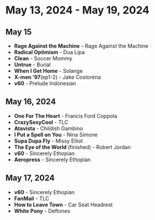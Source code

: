 # May 13, 2024 - May 19, 2024

## May 15

- **Rage Against the Machine** - Rage Against the Machine
- **Radical Optimism** - Dua Lipa
- **Clean** - Soccer Mommy
- **Untrue** - Burial
- **When I Get Home** - Solange
- **X-men '97**(ep1-2) - Jake Costorena
- **v60** - Prelude Indonesian

## May 16, 2024

- **One For The Heart** - Francis Ford Coppola
- **CrazySexyCool** - TLC
- **Atavista** - Childish Gambino
- **I Put a Spell on You** - Nina Simone
- **Supa Dupa Fly** - Missy Elliot
- **The Eye of the World** (finished) - Robert Jordan
- **v60** - Sincerely Ethopian
- **Aeropress** - Sincerely Ethopian

## May 17, 2024

- **v60** - Sincerely Ethopian
- **FanMail** - TLC
- **How to Leave Town** - Car Seat Headrest
- **White Pony** - Deftones
